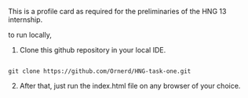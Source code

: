 This is a profile card as required for the preliminaries of the HNG 13 internship.

to run locally, 

1. Clone this github repository in your local IDE.

```

git clone https://github.com/Ornerd/HNG-task-one.git

```

2. After that, just run the index.html file on any browser of your choice.
